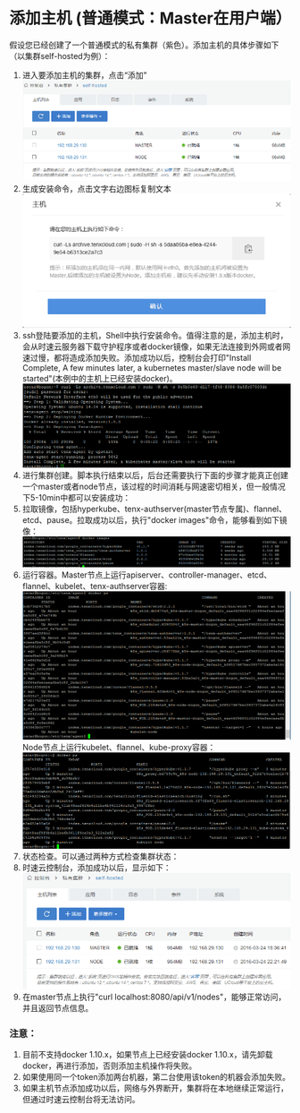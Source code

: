 # 添加主机 (普通模式：Master在用户端）
假设您已经创建了一个普通模式的私有集群（紫色）。添加主机的具体步骤如下（以集群self-hosted为例）：

1. 进入要添加主机的集群，点击“添加”
![host1](/doc/v1/images/host/add-host-0.png)
2. 生成安装命令，点击文字右边图标复制文本
![host1](/doc/v1/images/host/add-host-1.png)
3. ssh登陆要添加的主机，Shell中执行安装命令。值得注意的是，添加主机时，会从时速云服务器下载守护程序或者docker镜像，如果无法连接到外网或者网速过慢，都将造成添加失败。添加成功以后，控制台会打印"Install Complete, A few minutes later, a kubernetes master/slave node will be started"(本例中的主机上已经安装docker)。
![host1](/doc/v1/images/host/add-host-2.png)
4. 进行集群创建。脚本执行结束以后，后台还需要执行下面的步骤才能真正创建一个master或者node节点，该过程的时间消耗与网速密切相关，但一般情况下5-10min中都可以安装成功：
  1. 拉取镜像，包括hyperkube、tenx-authserver(master节点专属)、flannel、etcd、pause。拉取成功以后，执行"docker images"命令，能够看到如下镜像：
  ![host1](/doc/v1/images/host/add-host-images.png)
  2. 运行容器。Master节点上运行apiserver、controller-manager、etcd、flannel、kubelet、tenx-authserver容器:
  ![host1](/doc/v1/images/host/add-host-containers-master.png)
  Node节点上运行kubelet、flannel、kube-proxy容器：
  ![host1](/doc/v1/images/host/add-host-containers-node.png)
5. 状态检查。可以通过两种方式检查集群状态：
  1. 时速云控制台，添加成功以后，显示如下：
  ![host1](/doc/v1/images/host/add-host-success.png)
  2. 在master节点上执行"curl localhost:8080/api/v1/nodes"，能够正常访问，并且返回节点信息。

### 注意：
  1. 目前不支持docker 1.10.x，如果节点上已经安装docker 1.10.x，请先卸载docker，再进行添加，否则添加主机操作将失败。
  2. 如果使用同一个token添加两台机器，第二台使用该token的机器会添加失败。
  3. 如果主机节点添加成功以后，网络与外界断开，集群将在本地继续正常运行，但通过时速云控制台将无法访问。